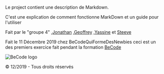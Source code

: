 Le project contient une description de Markdown.

C'est une explication de comment fonctionne MarkDown et un guide pour l'utiliser

Fait par le "groupe 4" ,[Jonathan](https://github.com/j-pard) ,[Geoffrey](https://github.com/Geoffrey-becode) ,[Yassine](https://github.com/YassBouk) et [Steeve](https://github.com/Steeve1301)

Fait le 11 Décembre 2019 chez BeCodeQuiFormeDesNewbies ceci est un des premiers exercice fait pendant la formation [BeCode](https://www.becode.org/)

![BeCode logo](https://www.becode.org/register/assets/images/logo_Becode.png)


© 12/2019 - Tous droits réservés
